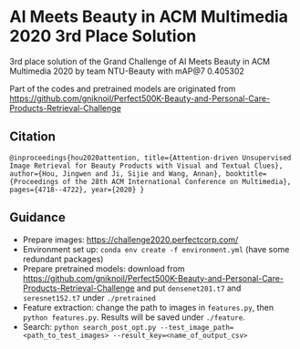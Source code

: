 # AI Meets Beauty in ACM Multimedia 2020 3rd Place Solution
3rd place solution of the Grand Challenge of AI Meets Beauty in ACM Multimedia 2020 by team NTU-Beauty with mAP@7 0.405302

Part of the codes and pretrained models are originated from https://github.com/gniknoil/Perfect500K-Beauty-and-Personal-Care-Products-Retrieval-Challenge

## Citation

`
@inproceedings{hou2020attention,
  title={Attention-driven Unsupervised Image Retrieval for Beauty Products with Visual and Textual Clues},
  author={Hou, Jingwen and Ji, Sijie and Wang, Annan},
  booktitle={Proceedings of the 28th ACM International Conference on Multimedia},
  pages={4718--4722},
  year={2020}
}
`

## Guidance
* Prepare images: https://challenge2020.perfectcorp.com/
* Environment set up: `conda env create -f environment.yml` (have some redundant packages)
* Prepare pretrained models: download from https://github.com/gniknoil/Perfect500K-Beauty-and-Personal-Care-Products-Retrieval-Challenge and put `densenet201.t7` and `seresnet152.t7` under `./pretrained`
* Feature extraction: change the path to images in `features.py`, then `python features.py`. Results will be saved under `./feature`.
* Search: `python search_post_opt.py --test_image_path=<path_to_test_images> --result_key=<name_of_output_csv>`
